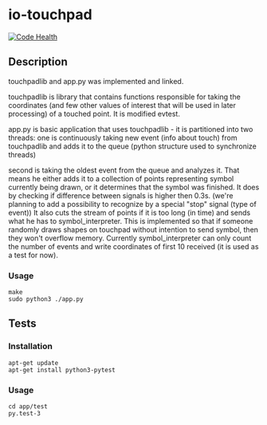 # io-touchpad

[![Code Health](https://landscape.io/github/0mp/io-touchpad/master/landscape.svg?style=flat-square)](https://landscape.io/github/0mp/io-touchpad/master)

## Description

 touchpadlib and app.py was implemented and linked.

 touchpadlib is library that contains functions responsible for taking the
   coordinates (and few other values of interest that will be used in later processing) of a touched point. It is
   modified evtest.

 app.py is basic application that uses touchpadlib - it is partitioned into two threads:
   one is continuously taking new event (info about touch) from touchpadlib and adds it to the queue (python structure
    used to synchronize threads)

   second is taking the oldest event from the queue and analyzes it. That means he either adds it to a collection of
    points representing symbol currently being drawn, or it determines that the symbol was finished. It does by checking
    if difference between signals is higher then 0.3s. (we're planning to add a possibility to recognize by a special
    "stop" signal (type of event)) It also cuts the stream of points if it is too long (in time) and sends what he has
    to symbol_interpreter. This is implemented so that if someone randomly draws shapes on touchpad without intention
    to send symbol, then they won't overflow memory. Currently symbol_interpreter can only count the number of events and
    write coordinates of first 10 received (it is used as a test for now).


### Usage

    make
    sudo python3 ./app.py

## Tests

### Installation

    apt-get update
    apt-get install python3-pytest

### Usage

    cd app/test
    py.test-3
